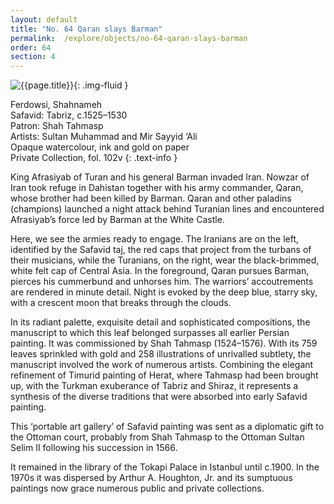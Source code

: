 ```yaml
---
layout: default
title: "No. 64 Qaran slays Barman"
permalink:  /explore/objects/no-64-qaran-slays-barman
order: 64
section: 4
---
```

![{{page.title}}]({{site.baseurl}}/images/pages/{{page.order}}.jpeg){: .img-fluid }

Ferdowsi, Shahnameh  
Safavid: Tabriz, c.1525–1530  
Patron: Shah Tahmasp  
Artists: Sultan Muhammad and Mir Sayyid ‘Ali  
Opaque watercolour, ink and gold on paper  
Private Collection, fol. 102v
{: .text-info }

King Afrasiyab of Turan and his general Barman invaded Iran.
Nowzar of Iran took refuge in Dahistan together with his army
commander, Qaran, whose brother had been killed by Barman. Qaran and
other paladins (champions) launched a night attack behind Turanian lines and
encountered Afrasiyab’s force led by Barman at the White Castle.

Here, we see the armies ready to engage. The Iranians are on the
left, identified by the Safavid taj, the red caps
that project from the turbans of their musicians, while the Turanians, on the
right, wear the black-brimmed, white felt cap of Central Asia.
In the foreground, Qaran pursues Barman, pierces his
cummerbund and unhorses him. The warriors’ accoutrements are
rendered in minute detail. Night is evoked by the deep blue, starry
sky, with a crescent moon that breaks through the clouds.

In its radiant palette, exquisite detail and sophisticated
compositions, the manuscript to which this leaf belonged surpasses
all earlier Persian painting. It was commissioned by Shah Tahmasp
(1524–1576). With its 759 leaves sprinkled with gold and 258
illustrations of unrivalled subtlety, the manuscript involved the
work of numerous artists. Combining the elegant refinement of Timurid
painting of Herat, where Tahmasp had been brought up, with the
Turkman exuberance of Tabriz and Shiraz, it represents a synthesis of
the diverse traditions that were absorbed into early Safavid
painting.

This ‘portable art gallery’ of Safavid painting was
sent as a diplomatic gift to the Ottoman court, probably from Shah
Tahmasp to the Ottoman Sultan Selim II following his succession in
1566.

It remained in the library of the Tokapi Palace in Istanbul
until c.1900. In the 1970s it was dispersed by
Arthur A. Houghton, Jr. and its sumptuous paintings now grace numerous public
and private collections.
